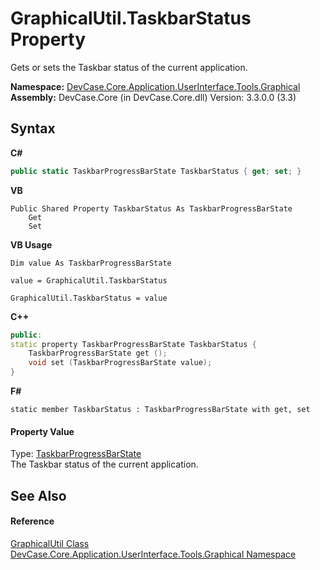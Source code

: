 # GraphicalUtil.TaskbarStatus Property 
 

Gets or sets the Taskbar status of the current application.

**Namespace:**&nbsp;<a href="N_DevCase_Core_Application_UserInterface_Tools_Graphical">DevCase.Core.Application.UserInterface.Tools.Graphical</a><br />**Assembly:**&nbsp;DevCase.Core (in DevCase.Core.dll) Version: 3.3.0.0 (3.3)

## Syntax

**C#**<br />
``` C#
public static TaskbarProgressBarState TaskbarStatus { get; set; }
```

**VB**<br />
``` VB
Public Shared Property TaskbarStatus As TaskbarProgressBarState
	Get
	Set
```

**VB Usage**<br />
``` VB Usage
Dim value As TaskbarProgressBarState

value = GraphicalUtil.TaskbarStatus

GraphicalUtil.TaskbarStatus = value
```

**C++**<br />
``` C++
public:
static property TaskbarProgressBarState TaskbarStatus {
	TaskbarProgressBarState get ();
	void set (TaskbarProgressBarState value);
}
```

**F#**<br />
``` F#
static member TaskbarStatus : TaskbarProgressBarState with get, set

```


#### Property Value
Type: <a href="T_DevCase_Interop_Unmanaged_Win32_Enums_TaskbarProgressBarState">TaskbarProgressBarState</a><br />The Taskbar status of the current application.

## See Also


#### Reference
<a href="T_DevCase_Core_Application_UserInterface_Tools_Graphical_GraphicalUtil">GraphicalUtil Class</a><br /><a href="N_DevCase_Core_Application_UserInterface_Tools_Graphical">DevCase.Core.Application.UserInterface.Tools.Graphical Namespace</a><br />